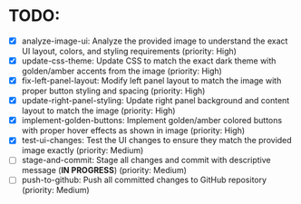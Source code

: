 # TODO:

- [x] analyze-image-ui: Analyze the provided image to understand the exact UI layout, colors, and styling requirements (priority: High)
- [x] update-css-theme: Update CSS to match the exact dark theme with golden/amber accents from the image (priority: High)
- [x] fix-left-panel-layout: Modify left panel layout to match the image with proper button styling and spacing (priority: High)
- [x] update-right-panel-styling: Update right panel background and content layout to match the image (priority: High)
- [x] implement-golden-buttons: Implement golden/amber colored buttons with proper hover effects as shown in image (priority: High)
- [x] test-ui-changes: Test the UI changes to ensure they match the provided image exactly (priority: Medium)
- [ ] stage-and-commit: Stage all changes and commit with descriptive message (**IN PROGRESS**) (priority: Medium)
- [ ] push-to-github: Push all committed changes to GitHub repository (priority: Medium)
